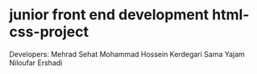 # junior front end development html-css-project 
Developers:
Mehrad Sehat
Mohammad Hossein Kerdegari
Sama Yajam
Niloufar Ershadi
